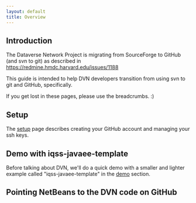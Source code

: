 ```yaml
---
layout: default
title: Overview
---
```

## Introduction

The Dataverse Network Project is migrating from SourceForge to GitHub (and svn to git) as described in https://redmine.hmdc.harvard.edu/issues/1188

This guide is intended to help DVN developers transition from using svn to git and GitHub, specifically.

If you get lost in these pages, please use the breadcrumbs. :)

## Setup

The [setup](setup) page describes creating your GitHub account and managing your ssh keys.

## Demo with iqss-javaee-template

Before talking about DVN, we'll do a quick demo with a smaller and lighter example called "iqss-javaee-template" in the [demo](demo) section.

## Pointing NetBeans to the DVN code on GitHub



